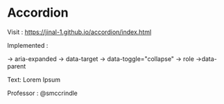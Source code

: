 # Accordion

Visit : https://jinal-1.github.io/accordion/index.html

Implemented :

-> aria-expanded
-> data-target
-> data-toggle="collapse"
-> role
->data-parent

Text: Lorem Ipsum

Professor : @smccrindle


